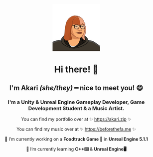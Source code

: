 <center>
  <p align="center" width="100%"><img src="akaLogo.png" style="width: 30%; max-width: 256px; max-height: 256px;"></p>


# Hi there! 👋


## I'm Akari *(she/they)* ━ nice to meet you! 😄


### I'm a Unity & Unreal Engine Gameplay Developer, Game Development Student & a Music Artist.

You can find my portfolio over at ✨ https://akari.zip ✨

You can find my music over at ✨ https://beforethefa.me ✨

🔭 I’m currently working on a **Foodtruck Game 🚚** in **Unreal Engine 5.1.1**

🌱 I’m currently learning **C++⌨️** & **Unreal Engine🖥️**

</center>
